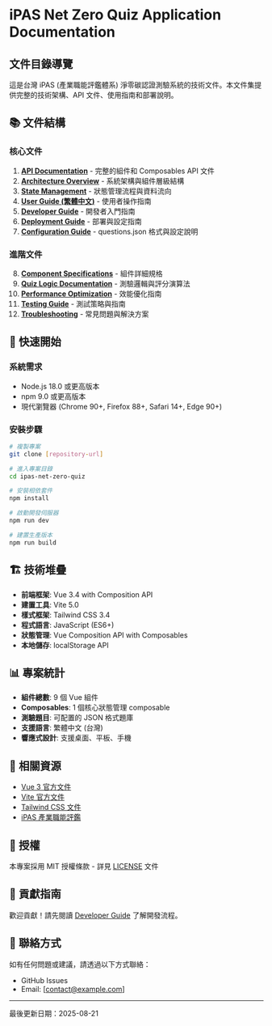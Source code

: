 # iPAS Net Zero Quiz Application Documentation

## 文件目錄導覽

這是台灣 iPAS (產業職能評鑑體系) 淨零碳認證測驗系統的技術文件。本文件集提供完整的技術架構、API 文件、使用指南和部署說明。

## 📚 文件結構

### 核心文件

1. **[API Documentation](./api-documentation.md)** - 完整的組件和 Composables API 文件
2. **[Architecture Overview](./architecture-overview.md)** - 系統架構與組件層級結構
3. **[State Management](./state-management.md)** - 狀態管理流程與資料流向
4. **[User Guide (繁體中文)](./user-guide-zh-TW.md)** - 使用者操作指南
5. **[Developer Guide](./developer-guide.md)** - 開發者入門指南
6. **[Deployment Guide](./deployment-guide.md)** - 部署與設定指南
7. **[Configuration Guide](./configuration-guide.md)** - questions.json 格式與設定說明

### 進階文件

8. **[Component Specifications](./component-specifications.md)** - 組件詳細規格
9. **[Quiz Logic Documentation](./quiz-logic.md)** - 測驗邏輯與評分演算法
10. **[Performance Optimization](./performance-optimization.md)** - 效能優化指南
11. **[Testing Guide](./testing-guide.md)** - 測試策略與指南
12. **[Troubleshooting](./troubleshooting.md)** - 常見問題與解決方案

## 🚀 快速開始

### 系統需求

- Node.js 18.0 或更高版本
- npm 9.0 或更高版本
- 現代瀏覽器 (Chrome 90+, Firefox 88+, Safari 14+, Edge 90+)

### 安裝步驟

```bash
# 複製專案
git clone [repository-url]

# 進入專案目錄
cd ipas-net-zero-quiz

# 安裝相依套件
npm install

# 啟動開發伺服器
npm run dev

# 建置生產版本
npm run build
```

## 🏗️ 技術堆疊

- **前端框架**: Vue 3.4 with Composition API
- **建置工具**: Vite 5.0
- **樣式框架**: Tailwind CSS 3.4
- **程式語言**: JavaScript (ES6+)
- **狀態管理**: Vue Composition API with Composables
- **本地儲存**: localStorage API

## 📊 專案統計

- **組件總數**: 9 個 Vue 組件
- **Composables**: 1 個核心狀態管理 composable
- **測驗題目**: 可配置的 JSON 格式題庫
- **支援語言**: 繁體中文 (台灣)
- **響應式設計**: 支援桌面、平板、手機

## 🔗 相關資源

- [Vue 3 官方文件](https://vuejs.org/)
- [Vite 官方文件](https://vitejs.dev/)
- [Tailwind CSS 文件](https://tailwindcss.com/)
- [iPAS 產業職能評鑑](https://www.ipas.org.tw/)

## 📝 授權

本專案採用 MIT 授權條款 - 詳見 [LICENSE](../LICENSE) 文件

## 🤝 貢獻指南

歡迎貢獻！請先閱讀 [Developer Guide](./developer-guide.md) 了解開發流程。

## 📧 聯絡方式

如有任何問題或建議，請透過以下方式聯絡：

- GitHub Issues
- Email: [contact@example.com]

---

最後更新日期：2025-08-21